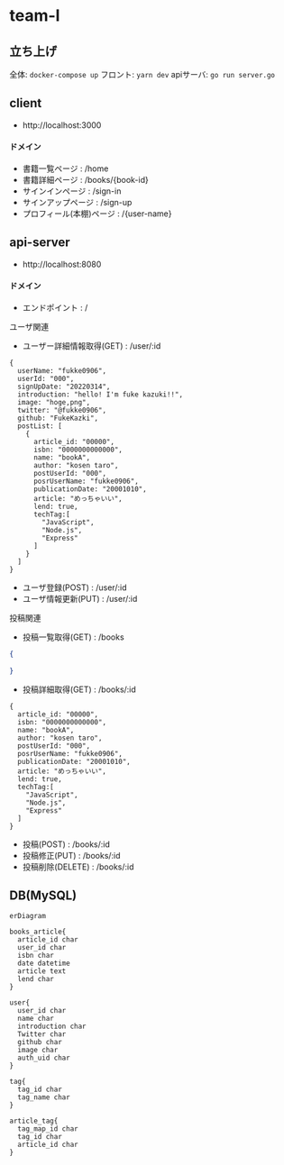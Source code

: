 # team-l

## 立ち上げ
全体: ```docker-compose up```
フロント: ```yarn dev```
apiサーバ: ```go run server.go```

## client
- http://localhost:3000
#### ドメイン

- 書籍一覧ページ : /home 
- 書籍詳細ページ : /books/{book-id}
- サインインページ : /sign-in
- サインアップページ : /sign-up
- プロフィール(本棚)ページ : /{user-name}

## api-server
- http://localhost:8080

#### ドメイン

- エンドポイント : /

ユーザ関連
- ユーザー詳細情報取得(GET) : /user/:id
```
{
  userName: "fukke0906",
  userId: "000",
  signUpDate: "20220314",
  introduction: "hello! I'm fuke kazuki!!",
  image: "hoge,png",
  twitter: "@fukke0906",
  github: "FukeKazki",
  postList: [
    {
      article_id: "00000",
      isbn: "0000000000000",
      name: "bookA",
      author: "kosen taro",
      postUserId: "000",
      posrUserName: "fukke0906",
      publicationDate: "20001010",
      article: "めっちゃいい",
      lend: true,
      techTag:[
        "JavaScript",
        "Node.js",
        "Express"
      ]
    }
  ]
}
```
- ユーザ登録(POST) : /user/:id
- ユーザ情報更新(PUT) : /user/:id

投稿関連
- 投稿一覧取得(GET) : /books
```json
{
  
}
```
- 投稿詳細取得(GET) : /books/:id
```
{
  article_id: "00000",
  isbn: "0000000000000",
  name: "bookA",
  author: "kosen taro",
  postUserId: "000",
  posrUserName: "fukke0906",
  publicationDate: "20001010",
  article: "めっちゃいい",
  lend: true,
  techTag:[
    "JavaScript",
    "Node.js",
    "Express"
  ]
}
```
- 投稿(POST) : /books/:id
- 投稿修正(PUT) : /books/:id
- 投稿削除(DELETE) : /books/:id


## DB(MySQL)

```mermaid
erDiagram

books_article{
  article_id char
  user_id char
  isbn char
  date datetime
  article text
  lend char
}

user{
  user_id char
  name char
  introduction char
  Twitter char
  github char
  image char
  auth_uid char
}

tag{
  tag_id char
  tag_name char
}

article_tag{
  tag_map_id char
  tag_id char
  article_id char
}

```
